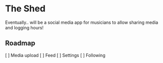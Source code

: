 # The Shed
Eventually.. will be a social media app for musicians to allow sharing media and logging hours!

## Roadmap
[ ] Media upload
[ ] Feed
[ ] Settings
[ ] Following